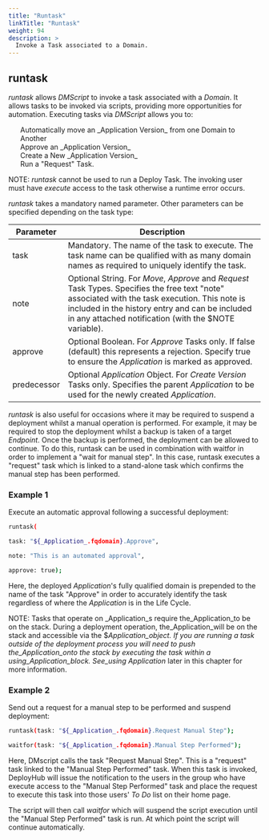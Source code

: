 ```yaml
---
title: "Runtask"
linkTitle: "Runtask"
weight: 94
description: >
  Invoke a Task associated to a Domain.
---
```


## runtask

_runtask_ allows _DMScript_ to invoke a task associated with a _Domain_. It allows tasks to be invoked via scripts, providing more opportunities for automation. Executing tasks via _DMScript_ allows you to:

<ul style="list-style-type: none;"><li>Automatically move an _Application Version_ from one Domain to Another</li>
<li> Approve an _Application Version_</li>
<li> Create a New _Application Version_ </li>
<li> Run a "Request" Task.</li></ul>

NOTE: _runtask_ cannot be used to run a Deploy Task. The invoking user must have _execute_ access to the task otherwise a runtime error occurs.

_runtask_ takes a mandatory named parameter. Other parameters can be specified depending on the task type:

| Parameter   | Description                                                                                                                                                                                                                                                |
|-------------|------------------------------------------------------------------------------------------------------------------------------------------------------------------------------------------------------------------------------------------------------------|
| task        | Mandatory. The name of the task to execute. The task name can be qualified with as many domain names as required to uniquely identify the task.                                                                                                            |
| note        | Optional String. For _Move_, _Approve_ and _Request_ Task Types. Specifies the free text "note" associated with the task execution. This note is included in the history entry and can be included in any attached notification (with the $NOTE variable). |
| approve     | Optional Boolean. For _Approve_ Tasks only. If false (default) this represents a rejection. Specify true to ensure the _Application_ is marked as approved.                                                                                                |
| predecessor | Optional _Application_ Object. For _Create Version_ Tasks only. Specifies the parent _Application_ to be used for the newly created _Application_.                                                                                                         |

_runtask_ is also useful for occasions where it may be required to suspend a deployment whilst a manual operation is performed. For example, it may be required to stop the deployment whilst a backup is taken of a target _Endpoint_. Once the backup is performed, the deployment can be allowed to continue. To do this, runtask can be used in combination with waitfor in order to implement a "wait for manual step". In this case, runtask executes a "request" task which is linked to a stand-alone task which confirms the manual step has been performed.

### Example 1

Execute an automatic approval following a successful deployment:

```bash
runtask(

task: "${_Application_.fqdomain}.Approve",

note: "This is an automated approval",

approve: true);
```

Here, the deployed _Application_'s fully qualified domain is prepended to the name of the task "Approve" in order to accurately identify the task regardless of where the _Application_ is in the Life Cycle.

NOTE: Tasks that operate on _Application_s require the_Application_to be on the stack. During a deployment operation, the_Application_will be on the stack and accessible via the $_Application_object. If you are running a task outside of the deployment process you will need to push the_Application_onto the stack by executing the task within a using_Application_block. See_using Application_ later in this chapter for more information.

### Example 2

Send out a request for a manual step to be performed and suspend deployment:

```bash
runtask(task: "${_Application_.fqdomain}.Request Manual Step");

waitfor(task: "${_Application_.fqdomain}.Manual Step Performed");
```

Here, DMscript calls the task "Request Manual Step". This is a "request" task linked to the "Manual Step Performed" task. When this task is invoked, DeployHub will issue the notification to the users in the group who have execute access to the "Manual Step Performed" task and place the request to execute this task into those users' _To Do_ list on their home page.

The script will then call _waitfor_ which will suspend the script execution until the "Manual Step Performed" task is run. At which point the script will continue automatically.
